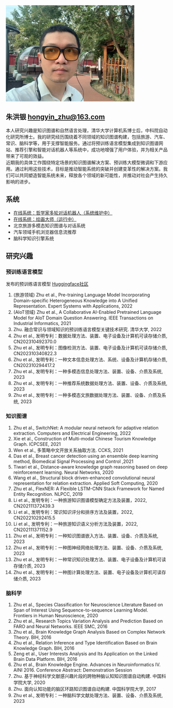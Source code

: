 <img src="pic/20230715.jpg" width="400" />

## 朱洪银 hongyin_zhu@163.com

本人研究兴趣是知识图谱和自然语言处理，清华大学计算机系博士后，中科院自动化研究所博士。我的研究经历围绕着不同领域的知识图谱构建，包括旅游、汽车、常识、脑科学等，用于支撑智能服务。通过将预训练语言模型集成到知识图谱网站、推荐引擎和智能对话机器人等系统中，成功地增强了用户体验，并为相关产品带来了可观的效益。  
近期我的具体工作围绕特定场景的知识图谱解决方案、预训练大模型微调和下游应用。通过利用这些技术，目标是推动智能系统的突破并创建变革性的解决方案。我们可以共同塑造智能系统未来，释放各个领域的新可能性，并推动对社会产生持久影响的进步。


## 系统
* [在线系统：哲学家多轮对话机器人（系统维护中）](https://ace2d3c96ba6da459d.gradio.live)
* [在线系统：绘画大师（运行中）](https://db64823eecf4398139.gradio.live)
* 北京旅游多模态知识图谱与对话系统
* 汽车领域手机浏览器信息流推荐
* 脑科学知识引擎系统

## 研究兴趣

### 预训练语言模型

发布的预训练语言模型 [Huggingface社区](https://huggingface.co/hongyin)

1. (旅游领域) Zhu et al., Pre-training Language Model Incorporating Domain-specific Heterogeneous Knowledge into A Unified Representation. Expert Systems with Applications, 2022  
1. (AIoT领域) Zhu et al., A Collaborative AI-Enabled Pretrained Language Model for AIoT Domain Question Answering. IEEE Transactions on Industrial Informatics, 2021  
1. Zhu. 融合常识与领域知识的预训练语言模型关键技术研究. 清华大学, 2022
1. Zhu et al., 发明专利：数据处理方法、装置、电子设备及计算机可读存储介质, CN202310492370.0  
1. Zhu et al., 发明专利：图像检测方法、装置、电子设备及计算机可读存储介质, CN202310340822.3  
5. Zhu et al., 发明专利：一种文本信息处理方法、系统、设备及计算机存储介质, CN202310294417.2
6. Zhu et al., 发明专利：一种多模态信息处理方法、装置、设备、介质及系统, 2023
7. Zhu et al., 发明专利：一种推荐系统数据处理方法、装置、设备、介质及系统, 2023
8. Zhu et al., 发明专利：一种多模态文旅数据处理方法、装置、设备、介质及系统, 2023


### 知识图谱

1. Zhu et al., SwitchNet: A modular neural network for adaptive relation extraction. Computers and Electrical Engineering, 2022  
2. Xie et al., Construction of Multi-modal Chinese Tourism Knowledge Graph. ICPCSEE, 2021  
3. Wen et al., 多策略中文开放关系抽取方法. CCKS, 2021  
7. Das et al., Breast cancer detection using an ensemble deep learning method, Biomedical Signal Processing and Control ,2021 
4. Tiwari et al., Distance-aware knowledge graph reasoning based on deep reinforcement learning. Neural Networks, 2020  
5. Wang et al., Structural block driven-enhanced convolutional neural representation for relation extraction. Applied Soft Computing, 2020
6. Zhu et al., FlexNER: A Flexible LSTM-CNN Stack Framework for Named Entity Recognition. NLPCC, 2019 
8. Li et al., 发明专利：一种旅游知识图谱模型确定方法及装置，2022, CN202111372439.3
9. Li et al., 发明专利：常识知识评分和排序方法及装置，2022, CN202210292415.5  
1. Li et al., 发明专利：一种旅游知识语义分析方法及装置，2022, CN202111371152.9
2. Zhu et al., 发明专利：一种知识图谱嵌入方法、装置、设备、介质及系统, 2023
1. Zhu et al., 发明专利：一种图神经网络处理方法、装置、设备、介质及系统, 2023
3. Zhu et al., 发明专利：一种常识知识处理方法、装置、电子设备及计算机可读存储介质, 2023
4. Zhu et al., 发明专利：一种图计算处理方法、装置、电子设备及计算机可读存储介质, 2023



### 脑科学

1. Zhu et al., Species Classification for Neuroscience Literature Based on Span of Interest Using Sequence-to-sequence Learning Model. Frontiers in Human Neuroscience, 2020  
2. Zhu et al., Research Topics Variation Analysis and Prediction Based on FARO and Neural Networks. IEEE SMC, 2016
3. Zhu et al., Brain Knowledge Graph Analysis Based on Complex Network Theory. BIH, 2016  
4. Zhu et al., Relation Inference and Type Identification Based on Brain Knowledge Graph. BIH, 2016  
5. Zeng et al., User Interests Analysis and Its Application on the Linked Brain Data Platform. BIH, 2016  
6. Zhu et al., Brain Knowledge Engine. Advances in Neuroinformatics IV. AINI 2016. Conference Abstract: Demonstration Session  
1. Zhu. 基于神经科学文献感兴趣片段的跨物种脑认知知识图谱自动构建. 中国科学院大学, 2020
1. Zhu. 面向认知功能的脑区环路知识图谱自动构建. 中国科学院大学, 2017
7. Zhu et al., 发明专利：一种脑科学文献处理方法、装置、设备、介质及系统, 2023 
